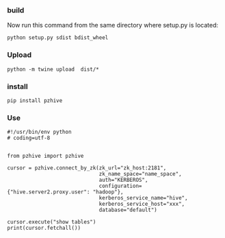 
### build
Now run this command from the same directory where setup.py is located:

```
python setup.py sdist bdist_wheel
```


### Upload

```
python -m twine upload  dist/*
```

### install

```
pip install pzhive
```

### Use

```
#!/usr/bin/env python
# coding=utf-8


from pzhive import pzhive

cursor = pzhive.connect_by_zk(zk_url="zk_host:2181",
                              zk_name_space="name_space",
                              auth="KERBEROS",
                              configuration={"hive.server2.proxy.user": "hadoop"},
                              kerberos_service_name="hive",
                              kerberos_service_host="xxx",
                              database="default")

cursor.execute("show tables")
print(cursor.fetchall())

```